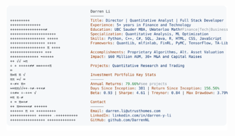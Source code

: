 <a href="https://github.com/DarrenNL/DarrenLi">
 <picture>
  <source media="(prefers-color-scheme: dark)" srcset="https://raw.githubusercontent.com/DarrenNL/DarrenLi/main/dark_ver.svg">
  <img alt="Darren's GitHub Profile README" src="https://raw.githubusercontent.com/DarrenNL/DarrenLi/main/light_ver.svg">
 </picture>
</a>
